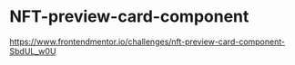 # NFT-preview-card-component
https://www.frontendmentor.io/challenges/nft-preview-card-component-SbdUL_w0U

